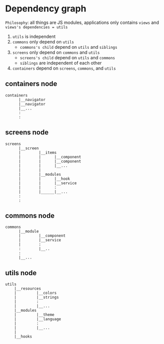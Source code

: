 # Dependency graph

`Philosophy`: all things are JS modules, applications only contains `views` and `views's dependencies = utils`

1. `utils` is independent
2. `commons` only depend on `utils`
   - `commons's child` depend on `utils` and `siblings`
3. `screens` only depend on `commons` and `utils`
   - `screens's child` depend on `utils` and `commons`
   - `siblings` are independent of each other
4. `containers` depend on `screens`, `commons`, and `utils`

## containers node

```
containers
      |__navigator
      |__navigator
      |__...
      :
      :
```

## screens node

```
screens
      |__screen
      |        |__items
      |        |      |__component
      |        |      |__component
      |        |      |__...
      |        |
      |        |__modules
      |        |      |__hook
      |        |      |__service
      |        |      :
      |        |______|__...
      :
      :
```

## commons node

```
commons
      |__module
      |        |__component
      |        |__service
      |        :
      :        |__..
      :
      |__...
```

## utils node

```
utils
    |__resources
    |         |__colors
    |         |__strings
    |         :
    |         |__...
    |__modules
    |         |__theme
    |         |__language
    |         :
    |         |__...
    |
    |__hooks
```

